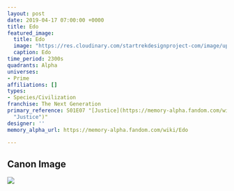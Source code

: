 ```yaml
---
layout: post
date: 2019-04-17 07:00:00 +0000
title: Edo
featured_image:
  title: Edo
  image: "https://res.cloudinary.com/startrekdesignproject-com/image/upload/v1555540396/Edo.png"
  caption: Edo
time_period: 2300s
quadrants: Alpha
universes:
- Prime
affiliations: []
types:
- Species/Civilization
franchise: The Next Generation
primary_reference: S01E07 "[Justice](https://memory-alpha.fandom.com/wiki/Justice
  "Justice")"
designer: ''
memory_alpha_url: https://memory-alpha.fandom.com/wiki/Edo

---
```

## Canon Image

![](https://res.cloudinary.com/startrekdesignproject-com/image/upload/v1555540396/Edo1.jpg)